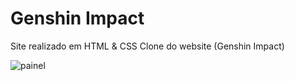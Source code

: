 # Genshin Impact
Site realizado em HTML &amp; CSS Clone do website (Genshin Impact)

![painel](https://user-images.githubusercontent.com/45234913/197032043-1f0c4998-f5ad-4d40-9079-46c893a7cb2b.png)
